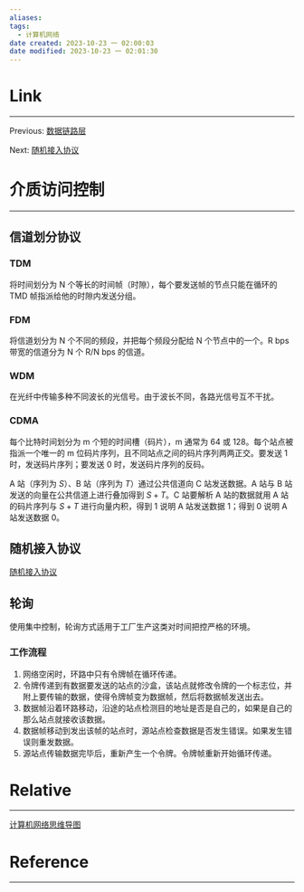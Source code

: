 ```yaml
---
aliases: 
tags:
  - 计算机网络
date created: 2023-10-23 一 02:00:03
date modified: 2023-10-23 一 02:01:30
---
```


# Link
---
Previous: [数据链路层](数据链路层.md)

Next: [随机接入协议](随机接入协议.md)

# 介质访问控制
---

## 信道划分协议

### TDM

将时间划分为 N 个等长的时间帧（时隙），每个要发送帧的节点只能在循环的 TMD 帧指派给他的时隙内发送分组。

### FDM

将信道划分为 N 个不同的频段，并把每个频段分配给 N 个节点中的一个。R bps 带宽的信道分为 N 个 R/N bps 的信道。

### WDM

在光纤中传输多种不同波长的光信号。由于波长不同，各路光信号互不干扰。

### CDMA

每个比特时间划分为 m 个短的时间槽（码片），m 通常为 64 或 128。每个站点被指派一个唯一的 m 位码片序列，且不同站点之间的码片序列两两正交。要发送 1 时，发送码片序列；要发送 0 时，发送码片序列的反码。

A 站（序列为 $S$）、B 站（序列为 $T$）通过公共信道向 C 站发送数据。A 站与 B 站发送的向量在公共信道上进行叠加得到 $S+T$。C 站要解析 A 站的数据就用 A 站的码片序列与 $S+T$ 进行向量内积，得到 1 说明 A 站发送数据 1；得到 0 说明 A 站发送数据 0。

## 随机接入协议

[随机接入协议](随机接入协议.md)

## 轮询

使用集中控制，轮询方式适用于工厂生产这类对时间把控严格的环境。

### 工作流程

1. 网络空闲时，环路中只有令牌帧在循环传递。
2. 令牌传递到有数据要发送的站点的沙盒，该站点就修改令牌的一个标志位，并附上要传输的数据，使得令牌帧变为数据帧，然后将数据帧发送出去。
3. 数据帧沿着环路移动，沿途的站点检测目的地址是否是自己的，如果是自己的那么站点就接收该数据。
4. 数据帧移动到发出该帧的站点时，源站点检查数据是否发生错误。如果发生错误则重发数据。
5. 源站点传输数据完毕后，重新产生一个令牌。令牌帧重新开始循环传递。

# Relative
---
[计算机网络思维导图](计算机网络思维导图.md)

# Reference
---

